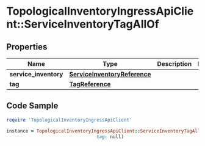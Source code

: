 # TopologicalInventoryIngressApiClient::ServiceInventoryTagAllOf

## Properties

Name | Type | Description | Notes
------------ | ------------- | ------------- | -------------
**service_inventory** | [**ServiceInventoryReference**](ServiceInventoryReference.md) |  | 
**tag** | [**TagReference**](TagReference.md) |  | 

## Code Sample

```ruby
require 'TopologicalInventoryIngressApiClient'

instance = TopologicalInventoryIngressApiClient::ServiceInventoryTagAllOf.new(service_inventory: null,
                                 tag: null)
```



